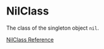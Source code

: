 # NilClass

The class of the singleton object `nil`.

[NilClass Reference](https://ruby-doc.org/core-2.6/NilClass.html)
